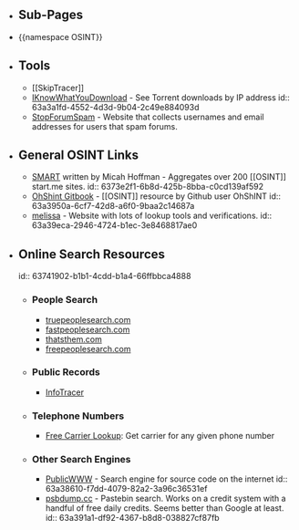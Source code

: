- ## Sub-Pages
- {{namespace OSINT}}
- ## Tools
	- [[SkipTracer]]
	- [IKnowWhatYouDownload](https://iknowwhatyoudownload.com/en/peer/) - See Torrent downloads by IP address
	  id:: 63a3a1fd-4552-4d3d-9b04-2c49e884093d
	- [StopForumSpam](https://www.stopforumspam.com/) - Website that collects usernames and email addresses for users that spam forums.
- ## General OSINT Links
	- [SMART](https://smart.myosint.training/) written by Micah Hoffman - Aggregates over 200 [[OSINT]] start.me sites.
	  id:: 6373e2f1-6b8d-425b-8bba-c0cd139af592
	- [OhShint Gitbook](https://github.com/OhShINT/ohshint.gitbook.io) - [[OSINT]] resource by Github user OhShINT
	  id:: 63a3950a-6cf7-42d8-a6f0-9baa2c14687a
	- [melissa](https://www.melissa.com/v2/lookups/) - Website with lots of lookup tools and verifications.
	  id:: 63a39eca-2946-4724-b1ec-3e8468817ae0
- ## Online Search Resources
  id:: 63741902-b1b1-4cdd-b1a4-66ffbbca4888
	- ### People Search
		- [truepeoplesearch.com](https://www.truepeoplesearch.com/)
		- [fastpeoplesearch.com](https://www.fastpeoplesearch.com/)
		- [thatsthem.com](https://thatsthem.com/)
		- [freepeoplesearch.com](https://freepeoplesearch.com/)
	- ### Public Records
		- [InfoTracer](https://infotracer.com/)
	- ### Telephone Numbers
		- [Free Carrier Lookup](https://www.freecarrierlookup.com/): Get carrier for any given phone number
	- ### Other Search Engines
		- [PublicWWW](https://publicwww.com) - Search engine for source code on the internet
		  id:: 63a38610-f7dd-4079-82a2-3a96c36531ef
		- [psbdump.cc](https://psbdmp.cc/) - Pastebin search. Works on a credit system with a handful of free daily credits. Seems better than Google at least.
		  id:: 63a391a1-df92-4367-b8d8-038827cf87fb